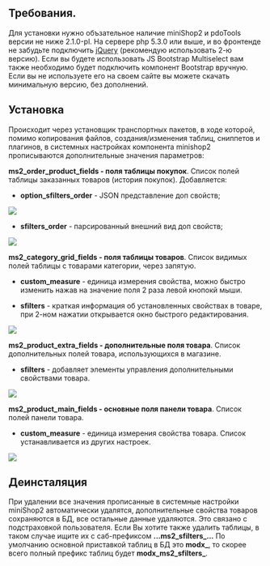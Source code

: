## Требования.

Для установки нужно объзательное наличие miniShop2 и pdoTools версии не ниже
2.1.0-pl. На сервере php 5.3.0 или выше, и во фронтенде не забудьте подключить
[jQuery](https://jquery.com/) (рекомендую использовать 2-ю версию).
Если вы будете использовать JS Bootstrap Multiselect вам также необходимо будет
подключить компонент Bootstrap вручную. Если вы не используете его на своем сайте
вы можете скачать минимальную версию, без дополнений.

## Установка

Происходит через установщик транспортных пакетов, в ходе которой, помимо
копирования файлов, создания/изменения таблиц, сниппетов и плагинов, в системных
настройках компонента minishop2 прописываются дополнительные значения
параметров:

**ms2_order_product_fields - поля таблицы покупок**. Список полей таблицы
заказанных товаров (история покупок). Добавляется:

* **option_sfilters_order** - JSON представление доп свойств;

<!-- установка_01.png -->
<a rel="fancybox" href="https://file.modx.pro/files/3/f/9/3f9594649fef6141e74db7f2387f8c2a.png"><img src="https://file.modx.pro/files/3/f/9/3f9594649fef6141e74db7f2387f8c2as.jpg" class="fancybox thumbnail center"></a>
<!-- [![](https://file.modx.pro/files/3/f/9/3f9594649fef6141e74db7f2387f8c2as.jpg)](https://file.modx.pro/files/3/f/9/3f9594649fef6141e74db7f2387f8c2a.png) -->

* **sfilters_order** - парсированный внешний вид доп свойств;

<!-- установка_02.png -->
<a rel="fancybox" href="https://file.modx.pro/files/2/f/1/2f1750f4355ee0d864aa8b70947d81e4.png"><img src="https://file.modx.pro/files/2/f/1/2f1750f4355ee0d864aa8b70947d81e4s.jpg" class="fancybox thumbnail center"></a>
<!-- [![](https://file.modx.pro/files/2/f/1/2f1750f4355ee0d864aa8b70947d81e4s.jpg)](https://file.modx.pro/files/2/f/1/2f1750f4355ee0d864aa8b70947d81e4.png) -->

**ms2_category_grid_fields - поля таблицы товаров**. Список видимых полей
таблицы с товарами категории, через запятую.

* **custom_measure** - единица измерения свойства, можно быстро изменить нажав на
	значение поля 2 раза левой кнопокй мыши.

* **sfilters** - краткая информация об установленных свойствах в товаре, при 2-ном
	нажатии открывается окно быстрого редактирования.

<!-- установка_03 - 4 .png нужно скомбинировать одну из 2-х картинок-->
<a rel="fancybox" href="https://file.modx.pro/files/0/8/a/08ac89e6b6d070c21ec194f28ef31b6a.png"><img src="https://file.modx.pro/files/0/8/a/08ac89e6b6d070c21ec194f28ef31b6as.jpg" class="fancybox thumbnail center"></a>
<!-- [![](https://file.modx.pro/files/0/8/a/08ac89e6b6d070c21ec194f28ef31b6as.jpg)](https://file.modx.pro/files/0/8/a/08ac89e6b6d070c21ec194f28ef31b6a.png) -->

**ms2_product_extra_fields - дополнительные поля товара**. Список дополнительных
полей товара, использующихся в магазине.

* **sfilters** - добавляет элементы управления дополнительными свойствами товара.

<!-- установка_05.png -->
<a rel="fancybox" href="https://file.modx.pro/files/0/7/8/0785b66a8d941314d76eede576c76818.png"><img src="https://file.modx.pro/files/0/7/8/0785b66a8d941314d76eede576c76818s.jpg" class="fancybox thumbnail center"></a>
<!-- [![](https://file.modx.pro/files/0/7/8/0785b66a8d941314d76eede576c76818s.jpg)](https://file.modx.pro/files/0/7/8/0785b66a8d941314d76eede576c76818.png) -->


**ms2_product_main_fields - основные поля панели товара**. Список полей панели товара.

* **custom_measure** - единица измерения свойства товара. Список устанавливается
из других настроек.

<!-- установка_06.png -->
<a rel="fancybox" href="https://file.modx.pro/files/8/b/3/8b343d51d05a9eeccc3cc55fb85728fa.png"><img src="https://file.modx.pro/files/8/b/3/8b343d51d05a9eeccc3cc55fb85728fas.jpg" class="fancybox thumbnail center"></a>
<!-- [![](https://file.modx.pro/files/8/b/3/8b343d51d05a9eeccc3cc55fb85728fas.jpg)](https://file.modx.pro/files/8/b/3/8b343d51d05a9eeccc3cc55fb85728fa.png) -->

## Деинсталяция

При удалении все значения прописанные в системные настройки miniShop2
автоматически удалятся, дополнительные свойства товаров сохраняются в БД, все
остальные данные удаляются. Это связано с подстраховкой пользователя. Если Вы
хотите также удалить таблицы, в таком случае ищите их с саб-префиксом
**...ms2_sfilters_...** По умолчанию основной приставкой таблиц в БД это
**modx_**, то скорее всего полный префикс таблиц будет **modx_ms2_sfilters_**.
